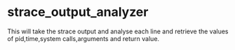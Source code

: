 # strace_output_analyzer

This will take the strace output and analyse each line and retrieve the values of pid,time,system calls,arguments and return value. 

